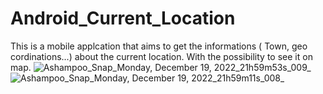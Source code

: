 # Android_Current_Location
 This is a mobile applcation that aims to get the informations ( Town, geo cordinations...) about the current location.  With the possibility to see it on map.
![Ashampoo_Snap_Monday, December 19, 2022_21h59m53s_009_](https://github.com/Ahmed-Jedidi/Android_Current_Location/assets/74512793/ec8979bc-c8de-4cd6-b0dc-280fff5a1756)
![Ashampoo_Snap_Monday, December 19, 2022_21h59m11s_008_](https://github.com/Ahmed-Jedidi/Android_Current_Location/assets/74512793/ed98efe0-b5d4-40a8-ae86-ca8fd31fc6ed)
